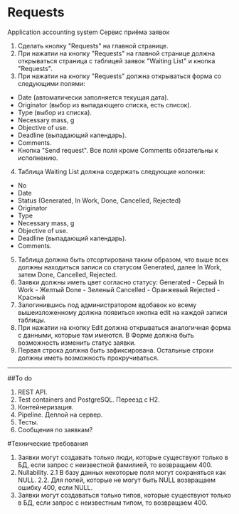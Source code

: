 # Requests
Application accounting system
Сервис приёма заявок

1. Сделать кнопку "Requests" на главной странице.
2. При нажатии на кнопку "Requests" на главной странице должна открываться страница с таблицей заявок "Waiting List" и кнопка "Requests".
3. При нажатии на кнопку "Requests" должна открываться форма со следующими полями:
- Date (автоматически заполняется текущая дата).
- Originator (выбор из выпадающего списка, есть список).
- Type (выбор из списка).
- Necessary mass, g
- Objective of use.
- Deadline (выпадающий календарь).
- Comments.
- Кнопка "Send request".
Все поля кроме Comments обязательны к исполнению.
4. Таблица Waiting List должна содержать следующие колонки:
- No
- Date
- Status (Generated, In Work, Done, Cancelled, Rejected)
- Originator
- Type
- Necessary mass, g
- Objective of use.
- Deadline (выпадающий календарь).
- Comments.
5. Таблица должна быть отсортирована таким образом, что выше всех должны находиться записи со статусом Generated, далее In Work, затем Done, Cancelled, Rejected.
6. Заявки должны иметь цвет согласно статусу:
Generated - Серый
In Work - Желтый
Done - Зеленый
Cancelled - Оранжевый
Rejected - Красный
7. Залогинившись под администратором вдобавок ко всему вышеизложенному должна появиться кнопка edit на каждой записи таблицы.
8. При нажатии на кнопку Edit должна открываться аналогичная форма с данными, которые там имеются. В Форме должна быть возможность изменить статус заявки.
10. Первая строка должна быть зафиксирована. Остальные строки должны иметь возможность прокручиваться.

----------------------------------
##To do
1. REST API.
2. Test containers and PostgreSQL. Переезд с H2.
3. Контейнеризация.
4. Pipeline. Деплой на сервер.
5. Тесты.
6. Сообщения по заявкам?

#Технические требования
1. Заявки могут создавать только люди, которые существуют только в БД, если запрос с неизвестной фамилией, то возвращаем 400.
2. Nullability. 
2.1 В базу данных некоторые поля могут сохраняться как NULL.
2.2. Для полей, которые не могут быть NULL возвращаем ошибку 400, если NULL.
3. Заявки могут создаваться только типов, которые существуют только в БД, если запрос с неизвестным типом, то возвращаем 400.
